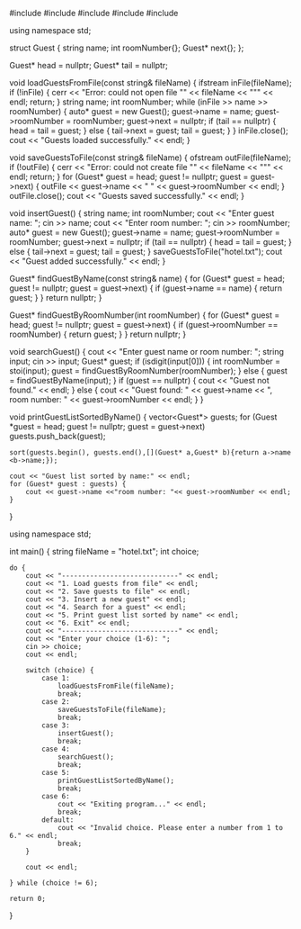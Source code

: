 #include <iostream>
#include <fstream>
#include <string>
#include <vector>
#include <algorithm>

using namespace std;

struct Guest {
    string name;
    int roomNumber{};
    Guest* next{};
};

Guest* head = nullptr;
Guest* tail = nullptr;

void loadGuestsFromFile(const string& fileName) {
    ifstream inFile(fileName);
    if (!inFile) {
        cerr << "Error: could not open file \"" << fileName << "\"" << endl;
        return;
    }
    string name;
    int roomNumber;
    while (inFile >> name >> roomNumber) {
        auto* guest = new Guest();
        guest->name = name;
        guest->roomNumber = roomNumber;
        guest->next = nullptr;
        if (tail == nullptr) {
            head = tail = guest;
        } else {
            tail->next = guest;
            tail = guest;
        }
    }
    inFile.close();
    cout << "Guests loaded successfully." << endl;
}

void saveGuestsToFile(const string& fileName) {
    ofstream outFile(fileName);
    if (!outFile) {
        cerr << "Error: could not create file \"" << fileName << "\"" << endl;
        return;
    }
    for (Guest* guest = head; guest != nullptr; guest = guest->next) {
        outFile << guest->name << " " << guest->roomNumber << endl;
    }
    outFile.close();
    cout << "Guests saved successfully." << endl;
}

void insertGuest() {
    string name;
    int roomNumber;
    cout << "Enter guest name: ";
    cin >> name;
    cout << "Enter room number: ";
    cin >> roomNumber;
    auto* guest = new Guest();
    guest->name = name;
    guest->roomNumber = roomNumber;
    guest->next = nullptr;
    if (tail == nullptr) {
        head = tail = guest;
    } else {
        tail->next = guest;
        tail = guest;
    }
    saveGuestsToFile("hotel.txt");
    cout << "Guest added successfully." << endl;
}

Guest* findGuestByName(const string& name) {
    for (Guest* guest = head; guest != nullptr; guest = guest->next) {
        if (guest->name == name) {
            return guest;
        }
    }
    return nullptr;
}

Guest* findGuestByRoomNumber(int roomNumber) {
    for (Guest* guest = head; guest != nullptr; guest = guest->next) {
        if (guest->roomNumber == roomNumber) {
            return guest;
        }
    }
    return nullptr;
}

void searchGuest() {
    cout << "Enter guest name or room number: ";
    string input;
    cin >> input;
    Guest* guest;
    if (isdigit(input[0])) {
        int roomNumber = stoi(input);
        guest = findGuestByRoomNumber(roomNumber);
    } else {
        guest = findGuestByName(input);
    }
    if (guest == nullptr) {
        cout << "Guest not found." << endl;
    } else {
        cout << "Guest found: " << guest->name << ", room number: " << guest->roomNumber << endl;
    }
}

void printGuestListSortedByName() {
    vector<Guest*> guests;
    for (Guest *guest = head; guest != nullptr; guest = guest->next)
        guests.push_back(guest);

    sort(guests.begin(), guests.end(),[](Guest* a,Guest* b){return a->name <b->name;});

    cout << "Guest list sorted by name:" << endl;
    for (Guest* guest : guests) {
        cout << guest->name <<"room number: "<< guest->roomNumber << endl;
    }

}


using namespace std;







int main() {
    string fileName = "hotel.txt";
    int choice;

    do {
        cout << "-----------------------------" << endl;
        cout << "1. Load guests from file" << endl;
        cout << "2. Save guests to file" << endl;
        cout << "3. Insert a new guest" << endl;
        cout << "4. Search for a guest" << endl;
        cout << "5. Print guest list sorted by name" << endl;
        cout << "6. Exit" << endl;
        cout << "-----------------------------" << endl;
        cout << "Enter your choice (1-6): ";
        cin >> choice;
        cout << endl;

        switch (choice) {
            case 1:
                loadGuestsFromFile(fileName);
                break;
            case 2:
                saveGuestsToFile(fileName);
                break;
            case 3:
                insertGuest();
                break;
            case 4:
                searchGuest();
                break;
            case 5:
                printGuestListSortedByName();
                break;
            case 6:
                cout << "Exiting program..." << endl;
                break;
            default:
                cout << "Invalid choice. Please enter a number from 1 to 6." << endl;
                break;
        }

        cout << endl;

    } while (choice != 6);

    return 0;
}
